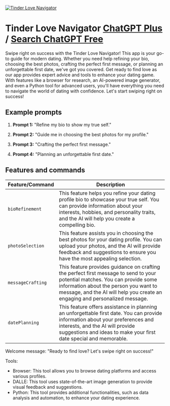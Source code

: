 
[![Tinder Love Navigator](https://files.oaiusercontent.com/file-qJqVjdUUpYv0b2NAmra8KtJP?se=2123-10-16T07%3A39%3A37Z&sp=r&sv=2021-08-06&sr=b&rscc=max-age%3D31536000%2C%20immutable&rscd=attachment%3B%20filename%3Dc0428b7e-27f0-4f93-b1ef-a87c0379a847.png&sig=dKP5flBsJYwVKO5nUqy4ElSw7c7S7m7Hw5LPCKhH23U%3D)](https://chat.openai.com/g/g-bu9ZFIePd-tinder-love-navigator)

# Tinder Love Navigator [ChatGPT Plus](https://chat.openai.com/g/g-bu9ZFIePd-tinder-love-navigator) / [Search ChatGPT Free](https://gptcall.net/index.html#/?search=Tinder%20Love%20Navigator)

Swipe right on success with the Tinder Love Navigator! This app is your go-to guide for modern dating. Whether you need help refining your bio, choosing the best photos, crafting the perfect first message, or planning an unforgettable first date, we've got you covered. Get ready to find love as our app provides expert advice and tools to enhance your dating game. With features like a browser for research, an AI-powered image generator, and even a Python tool for advanced users, you'll have everything you need to navigate the world of dating with confidence. Let's start swiping right on success!

## Example prompts

1. **Prompt 1:** "Refine my bio to show my true self."

2. **Prompt 2:** "Guide me in choosing the best photos for my profile."

3. **Prompt 3:** "Crafting the perfect first message."

4. **Prompt 4:** "Planning an unforgettable first date."


## Features and commands

| Feature/Command | Description |
| --- | --- |
| `bioRefinement` | This feature helps you refine your dating profile bio to showcase your true self. You can provide information about your interests, hobbies, and personality traits, and the AI will help you create a compelling bio. |
| `photoSelection` | This feature assists you in choosing the best photos for your dating profile. You can upload your photos, and the AI will provide feedback and suggestions to ensure you have the most appealing selection. |
| `messageCrafting` | This feature provides guidance on crafting the perfect first message to send to your potential matches. You can provide some information about the person you want to message, and the AI will help you create an engaging and personalized message. |
| `datePlanning` | This feature offers assistance in planning an unforgettable first date. You can provide information about your preferences and interests, and the AI will provide suggestions and ideas to make your first date special and memorable. |

Welcome message: "Ready to find love? Let's swipe right on success!"

Tools:
- Browser: This tool allows you to browse dating platforms and access various profiles.
- DALLE: This tool uses state-of-the-art image generation to provide visual feedback and suggestions.
- Python: This tool provides additional functionalities, such as data analysis and automation, to enhance your dating experience.


